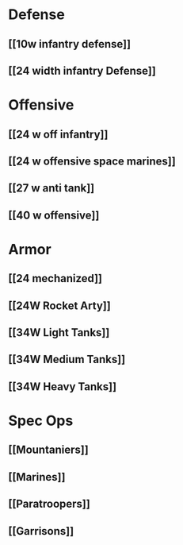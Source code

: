 # Defense

## [[10w infantry defense]]

## [[24 width infantry Defense]]

# Offensive
## [[24 w off infantry]]


## [[24 w offensive space marines]]
## [[27 w anti tank]]

## [[40 w offensive]]

# Armor
## [[24 mechanized]]

## [[24W Rocket Arty]]

## [[34W Light Tanks]]
## [[34W Medium Tanks]] 
## [[34W Heavy Tanks]]

# Spec Ops
## [[Mountaniers]]
## [[Marines]]
## [[Paratroopers]]

## [[Garrisons]]

